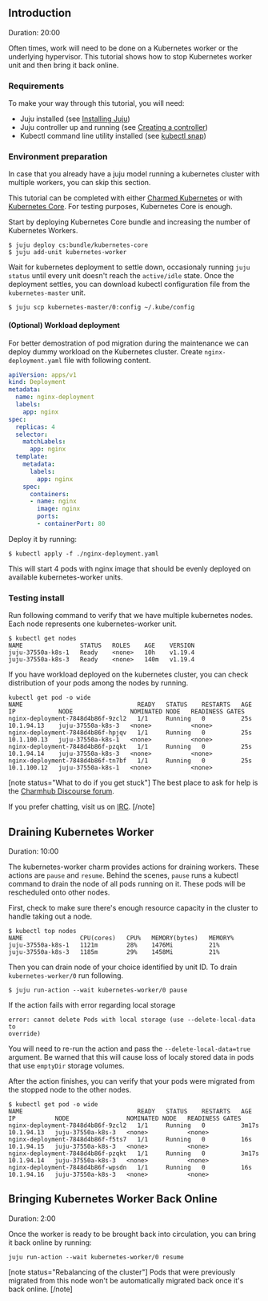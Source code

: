 [comment]: <> (How To Perform Maintenance On A Kubernetes Worker)

## Introduction

Duration: 20:00

Often times, work will need to be done on a Kubernetes worker or the
underlying hypervisor. This tutorial shows how to stop Kubernetes worker unit
and then bring it back online.

### Requirements

To make your way through this tutorial, you will need:

- Juju installed (see [Installing Juju](https://jaas.ai/docs/installing))
- Juju controller up and running (see
[Creating a controller](https://juju.is/docs/creating-a-controller))
- Kubectl command line utility installed (see
[kubectl snap](https://snapcraft.io/kubectl))

### Environment preparation

In case that you already have a juju model running a kubernetes cluster with
multiple workers, you can skip this section.

This tutorial can be completed with either [Charmed Kubernetes](https://jaas.ai/canonical-kubernetes)
or with [Kubernetes Core](https://jaas.ai/kubernetes-core). For testing
purposes, Kubernetes Core is enough.

Start by deploying Kubernetes Core bundle and increasing the number of
Kubernetes Workers.

```console
$ juju deploy cs:bundle/kubernetes-core
$ juju add-unit kubernetes-worker
```

Wait for kubernetes deployment to settle down, occasionaly running
`juju status` until every unit doesn't reach the `active/idle` state. Once the
deployment settles, you can download kubectl configuration file from the
`kubernetes-master` unit.

```console
$ juju scp kubernetes-master/0:config ~/.kube/config
```

#### (Optional) Workload deployment

For better demostration of pod migration during the maintenance we can deploy
dummy workload on the Kubernetes cluster. Create `nginx-deployment.yaml` file
with following content.

```yaml
apiVersion: apps/v1
kind: Deployment
metadata:
  name: nginx-deployment
  labels:
    app: nginx
spec:
  replicas: 4
  selector:
    matchLabels:
      app: nginx
  template:
    metadata:
      labels:
        app: nginx
    spec:
      containers:
      - name: nginx
        image: nginx
        ports:
        - containerPort: 80
```

Deploy it by running:

```console
$ kubectl apply -f ./nginx-deployment.yaml
```

This will start 4 pods with nginx image that should be evenly deployed on
available kubernetes-worker units.

### Testing install

Run following command to verify that we have multiple kubernetes nodes. Each
node represents one kubernetes-worker unit.

```console
$ kubectl get nodes
NAME                STATUS   ROLES    AGE    VERSION
juju-37550a-k8s-1   Ready    <none>   10h    v1.19.4
juju-37550a-k8s-3   Ready    <none>   140m   v1.19.4
```

If you have workload deployed on the kubernetes cluster, you can check
distribution of your pods among the nodes by running.

```console
kubectl get pod -o wide
NAME                                READY   STATUS    RESTARTS   AGE   IP            NODE                NOMINATED NODE   READINESS GATES
nginx-deployment-7848d4b86f-9zcl2   1/1     Running   0          25s   10.1.94.13    juju-37550a-k8s-3   <none>           <none>
nginx-deployment-7848d4b86f-hpjqv   1/1     Running   0          25s   10.1.100.13   juju-37550a-k8s-1   <none>           <none>
nginx-deployment-7848d4b86f-pzqkt   1/1     Running   0          25s   10.1.94.14    juju-37550a-k8s-3   <none>           <none>
nginx-deployment-7848d4b86f-tn7bf   1/1     Running   0          25s   10.1.100.12   juju-37550a-k8s-1   <none>           <none>
```

[note status="What to do if you get stuck"]
The best place to ask for help is the [Charmhub Discourse forum](https://discourse.charmhub.io/).

If you prefer chatting, visit us on [IRC](https://webchat.freenode.net/#juju).
[/note]

## Draining Kubernetes Worker

Duration: 10:00

The kubernetes-worker charm provides actions for draining workers. These
actions are `pause` and `resume`. Behind the scenes, `pause` runs a kubectl
command to drain the node of all pods running on it. These pods will be
rescheduled onto other nodes.

First, check to make sure there's enough resource capacity in the cluster to
handle taking out a node.

```console
$ kubectl top nodes
NAME                CPU(cores)   CPU%   MEMORY(bytes)   MEMORY%
juju-37550a-k8s-1   1121m        28%    1476Mi          21%
juju-37550a-k8s-3   1185m        29%    1458Mi          21%
```

Then you can drain node of your choice identified by unit ID. To drain
`kubernetes-worker/0` run following.

```console
$ juju run-action --wait kubernetes-worker/0 pause
```

If the action fails with error regarding local storage

```plain
error: cannot delete Pods with local storage (use --delete-local-data to
override)
```

You will need to re-run the action and pass the `--delete-local-data=true`
argument. Be warned that this will cause loss of localy stored data in pods
that use `emptyDir` storage volumes.

After the action finishes, you can verify that your pods were migrated from
the stopped node to the other nodes.

```console
$ kubectl get pod -o wide
NAME                                READY   STATUS    RESTARTS   AGE     IP           NODE                NOMINATED NODE   READINESS GATES
nginx-deployment-7848d4b86f-9zcl2   1/1     Running   0          3m17s   10.1.94.13   juju-37550a-k8s-3   <none>           <none>
nginx-deployment-7848d4b86f-f5ts7   1/1     Running   0          16s     10.1.94.15   juju-37550a-k8s-3   <none>           <none>
nginx-deployment-7848d4b86f-pzqkt   1/1     Running   0          3m17s   10.1.94.14   juju-37550a-k8s-3   <none>           <none>
nginx-deployment-7848d4b86f-wpsdn   1/1     Running   0          16s     10.1.94.16   juju-37550a-k8s-3   <none>           <none>
```

## Bringing Kubernetes Worker Back Online

Duration: 2:00

Once the worker is ready to be brought back into circulation, you can bring
it back online by running:

```console
juju run-action --wait kubernetes-worker/0 resume
```
[note status="Rebalancing of the cluster"]
Pods that were previously migrated from this node won't be automatically
migrated back once it's back online.
[/note]
